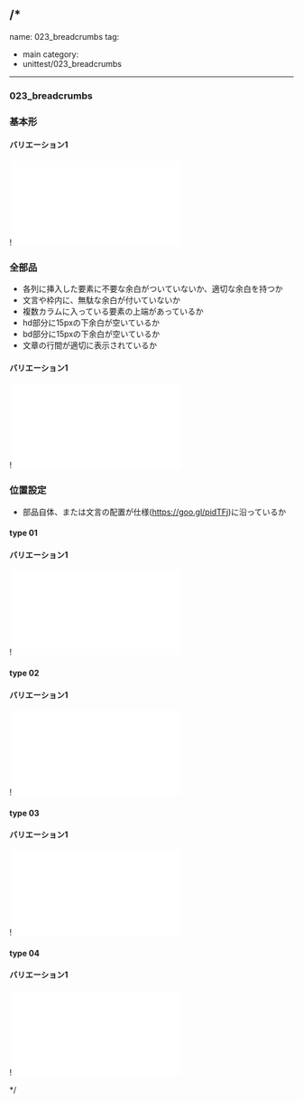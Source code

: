 /*
---
name: 023_breadcrumbs
tag:
  - main
category:
  - unittest/023_breadcrumbs
---

### 023_breadcrumbs
### 基本形

#### バリエーション1

!![023_breadcrumbs_01basic_1.html](./html/023_breadcrumbs/023_breadcrumbs_01basic_1.html)

### 全部品
- 各列に挿入した要素に不要な余白がついていないか、適切な余白を持つか
- 文言や枠内に、無駄な余白が付いていないか
- 複数カラムに入っている要素の上端があっているか
- hd部分に15pxの下余白が空いているか
- bd部分に15pxの下余白が空いているか
- 文章の行間が適切に表示されているか

#### バリエーション1

!![023_breadcrumbs_02all_1.html](./html/023_breadcrumbs/023_breadcrumbs_02all_1.html)

### 位置設定
- 部品自体、または文言の配置が仕様(https://goo.gl/pidTFj)に沿っているか

#### type 01
#### バリエーション1

!![023_breadcrumbs_f12_01_1.html](./html/023_breadcrumbs/023_breadcrumbs_f12_01_1.html)

#### type 02
#### バリエーション1

!![023_breadcrumbs_f12_02_1.html](./html/023_breadcrumbs/023_breadcrumbs_f12_02_1.html)

#### type 03
#### バリエーション1

!![023_breadcrumbs_f12_03_1.html](./html/023_breadcrumbs/023_breadcrumbs_f12_03_1.html)

#### type 04
#### バリエーション1

!![023_breadcrumbs_f12_04_1.html](./html/023_breadcrumbs/023_breadcrumbs_f12_04_1.html)

*/
